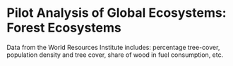 # Pilot Analysis of Global Ecosystems: Forest Ecosystems

Data from the World Resources Institute includes: percentage tree-cover, population density and tree cover, share of wood in fuel consumption, etc.

